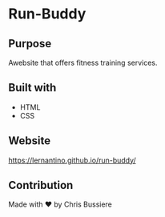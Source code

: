 # Run-Buddy
## Purpose
Awebsite that offers fitness training services.

## Built with 
* HTML
* CSS

## Website
https://lernantino.github.io/run-buddy/

## Contribution
Made with ❤️ by Chris Bussiere

